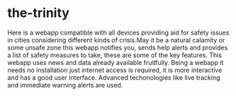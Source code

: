 # the-trinity
Here is a webapp compatible with all devices providing aid for safety issues in cities considering different kinds of crisis.May it be a natural calamity or some unsafe zone this webapp notifies you, sends help alerts and provides a list of safety measures to take, these are some of the key features. This webapp uses news and data already available fruitfully. Being a webapp it needs no installation just internet access is required, it is more interactive and has a good user interface. Advanced techonologies like live tracking and immediate warning alerts are used. 
